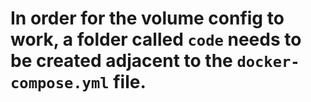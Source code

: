 # In order for the volume config to work, a folder called `code` needs to be created adjacent to the `docker-compose.yml` file.
